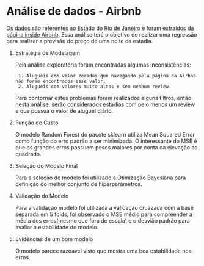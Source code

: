 # Análise de dados - Airbnb

Os dados são referentes ao Estado do Rio de Janeiro e foram extraídos da [página inside Airbnb](http://insideairbnb.com/get-the-data.html). Essa análise terá o objetivo de realizar uma regressão para realizar a previsão do preço de uma noite da estadia.

1. Estratégia de Modelagem  
    
    Pela análise exploratória foram encontradas algumas inconsistências:
    
        1. Alugueis com valor zerados que navegando pela página da Airbnb não foram encontrados esse valor,
        2. Alugueis com valores muito altos e sem nenhum review.

    Para contornar estes problemas foram realizados alguns filtros, então nesta análise, serão considerados estadias com pelo menos um review e que possua o valor de aluguel diário.


2. Função de Custo

    O modelo Random Forest do pacote sklearn utiliza Mean Squared Error como função do erro padrão a ser minimizada. O interessante do MSE é que os grandes erros possuem pesos maiores por conta da elevação ao quadrado.

3. Seleção do Modelo Final

    Para a seleção do modelo foi utilizado a Otimização Bayesiana para definição do melhor conjunto de hiperparâmetros.

 
4. Validação do Modelo

    Para a validação modelo foi utilizada a validação cruazada com a base separada em 5 folds, foi observado o MSE médio para compreender a média dos erros(mesmo que fora de escala) e o desvião padrão para avaliar a estabilidade do modelo.


5. Evidências de um bom modelo

    O modelo parece razoavel visto que mostra uma boa estabilidade nos erros.